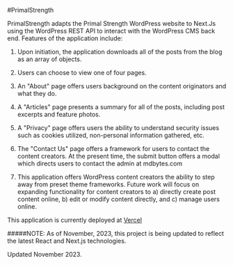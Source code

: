 #PrimalStrength

PrimalStrength adapts the Primal Strength WordPress website to Next.Js using the WordPress REST API to interact with the WordPress CMS back end. Features of the application include:

1.  Upon initiation, the application downloads all of the posts from the blog as an array of objects.

2.  Users can choose to view one of four pages.

3.  An "About" page offers users background on the content originators and what they do.

4.  A "Articles" page presents a summary for all of the posts, including post excerpts and feature photos.

5.  A "Privacy" page offers users the ability to understand security issues such as cookies utilized, non-personal information gathered, etc.

6.  The "Contact Us" page offers a framework for users to contact the content creators. At the present time, the submit button offers a modal which directs users to contact the admin at mdbytes.com

7.  This application offers WordPress content creators the ability to step away from preset theme frameworks. Future work will focus on expanding functionality for content creators to a) directly create post content online, b) edit or modify content directly, and c) manage users online.

This application is currently deployed at [Vercel](https://primal-strength.vercel.app/)

#####NOTE: As of November, 2023, this project is being updated to reflect the latest React and Next.js technologies.

Updated November 2023.

